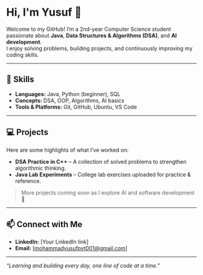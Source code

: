 # Hi, I'm Yusuf 🌹

Welcome to my GitHub! I’m a 2nd-year Computer Science student passionate about **Java**, **Data Structures & Algorithms (DSA)**, and **AI development**.  
I enjoy solving problems, building projects, and continuously improving my coding skills.  

---

## 🔧 Skills
- **Languages:** Java, Python (beginner), SQL  
- **Concepts:** DSA, OOP, Algorithms, AI basics  
- **Tools & Platforms:** Git, GitHub, Ubuntu, VS Code  

---

## 💻 Projects
Here are some highlights of what I’ve worked on:  
- **DSA Practice in C++** – A collection of solved problems to strengthen algorithmic thinking.  
- **Java Lab Experiments** – College lab exercises uploaded for practice & reference.  

> More projects coming soon as I explore AI and software development 🌱

---

## 📫 Connect with Me
- **LinkedIn:** [Your LinkedIn link]  
- **Email:** [mohammadyusufpvt001@gmail.com]  

---

*“Learning and building every day, one line of code at a time.”*
